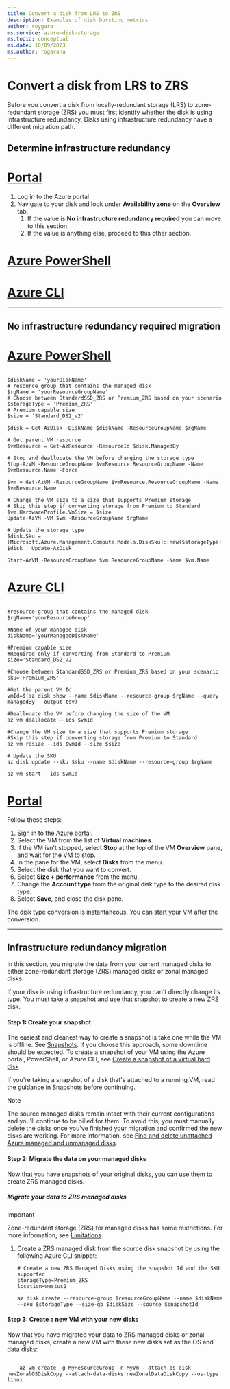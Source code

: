 ```yaml
---
title: Convert a disk from LRS to ZRS
description: Examples of disk bursting metrics
author: roygara
ms.service: azure-disk-storage
ms.topic: conceptual
ms.date: 10/09/2023
ms.author: rogarana
---
```


# Convert a disk from LRS to ZRS

Before you convert a disk from locally-redundant storage (LRS) to zone-redundant storage (ZRS) you must first identify whether the disk is using infrastructure redundancy. Disks using infrastructure redundancy have a different migration path.

## Determine infrastructure redundancy

# [Portal](#tab/azure-portal)

1. Log in to the Azure portal
1. Navigate to your disk and look under **Availability zone** on the **Overview** tab.
    1. If the value is **No infrastructure redundancy required** you can move to this section
    1. If the value is anything else, proceed to this other section.

# [Azure PowerShell](#tab/azure-powershell)

# [Azure CLI](#tab/azure-cli)

---

## No infrastructure redundancy required migration

# [Azure PowerShell](#tab/azure-powershell)

```azurepowershell-interactive

$diskName = 'yourDiskName'
# resource group that contains the managed disk
$rgName = 'yourResourceGroupName'
# Choose between StandardSSD_ZRS or Premium_ZRS based on your scenario
$storageType = 'Premium_ZRS'
# Premium capable size 
$size = 'Standard_DS2_v2'

$disk = Get-AzDisk -DiskName $diskName -ResourceGroupName $rgName

# Get parent VM resource
$vmResource = Get-AzResource -ResourceId $disk.ManagedBy

# Stop and deallocate the VM before changing the storage type
Stop-AzVM -ResourceGroupName $vmResource.ResourceGroupName -Name $vmResource.Name -Force

$vm = Get-AzVM -ResourceGroupName $vmResource.ResourceGroupName -Name $vmResource.Name 

# Change the VM size to a size that supports Premium storage
# Skip this step if converting storage from Premium to Standard
$vm.HardwareProfile.VmSize = $size
Update-AzVM -VM $vm -ResourceGroupName $rgName

# Update the storage type
$disk.Sku = [Microsoft.Azure.Management.Compute.Models.DiskSku]::new($storageType)
$disk | Update-AzDisk

Start-AzVM -ResourceGroupName $vm.ResourceGroupName -Name $vm.Name
```

# [Azure CLI](#tab/azure-cli)


 ```azurecli

#resource group that contains the managed disk
$rgName='yourResourceGroup'

#Name of your managed disk
diskName='yourManagedDiskName'

#Premium capable size 
#Required only if converting from Standard to Premium
size='Standard_DS2_v2'

#Choose between StandardSSD_ZRS or Premium_ZRS based on your scenario
sku='Premium_ZRS'

#Get the parent VM Id 
vmId=$(az disk show --name $diskName --resource-group $rgName --query managedBy --output tsv)

#Deallocate the VM before changing the size of the VM
az vm deallocate --ids $vmId 

#Change the VM size to a size that supports Premium storage 
#Skip this step if converting storage from Premium to Standard
az vm resize --ids $vmId --size $size

# Update the SKU
az disk update --sku $sku --name $diskName --resource-group $rgName 

az vm start --ids $vmId 
```

# [Portal](#tab/azure-portal)

Follow these steps:

1. Sign in to the [Azure portal](https://portal.azure.com).
1. Select the VM from the list of **Virtual machines**.
1. If the VM isn't stopped, select **Stop** at the top of the VM **Overview** pane, and wait for the VM to stop.
1. In the pane for the VM, select **Disks** from the menu.
1. Select the disk that you want to convert.
1. Select **Size + performance** from the menu.
1. Change the **Account type** from the original disk type to the desired disk type.
1. Select **Save**, and close the disk pane.

The disk type conversion is instantaneous. You can start your VM after the conversion.

---

## Infrastructure redundancy migration

In this section, you migrate the data from your current managed disks to either zone-redundant storage (ZRS) managed disks or zonal managed disks.

If your disk is using infrastructure redundancy, you can't directly change its type. You must take a snapshot and use that snapshot to create a new ZRS disk.

#### Step 1: Create your snapshot

The easiest and cleanest way to create a snapshot is take one while the VM is offline. See [Snapshots](../virtual-machines/backup-and-disaster-recovery-for-azure-iaas-disks.md#snapshots). If you choose this approach, some downtime should be expected. To create a snapshot of your VM using the Azure portal, PowerShell, or Azure CLI, see [Create a snapshot of a virtual hard disk](../virtual-machines/snapshot-copy-managed-disk.md)

If you're taking a snapshot of a disk that's attached to a running VM, read the guidance in [Snapshots](backup-and-disaster-recovery-for-azure-iaas-disks.md#snapshots) before continuing.

>[!NOTE]
> The source managed disks remain intact with their current configurations and you'll continue to be billed for them. To avoid this, you must manually delete the disks once you've finished your migration and confirmed the new disks are working. For more information, see [Find and delete unattached Azure managed and unmanaged disks](windows/find-unattached-disks.md).


#### Step 2: Migrate the data on your managed disks

Now that you have snapshots of your original disks, you can use them to create ZRS managed disks.

##### Migrate your data to ZRS managed disks

>[!IMPORTANT]
> Zone-redundant storage (ZRS) for managed disks has some restrictions. For more information, see [Limitations](../virtual-machines/disks-deploy-zrs.md?tabs=portal#limitations). 

1. Create a ZRS managed disk from the source disk snapshot by using the following Azure CLI snippet: 

    ```azurecli
    # Create a new ZRS Managed Disks using the snapshot Id and the SKU supported   
    storageType=Premium_ZRS 
    location=westus2 

    az disk create --resource-group $resourceGroupName --name $diskName --sku $storageType --size-gb $diskSize --source $snapshotId 
    
    ```

#### Step 3: Create a new VM with your new disks

Now that you have migrated your data to ZRS managed disks or zonal managed disks, create a new VM with these new disks set as the OS and data disks:

```azurecli

    az vm create -g MyResourceGroup -n MyVm --attach-os-disk newZonalOSDiskCopy --attach-data-disks newZonalDataDiskCopy --os-type linux

```